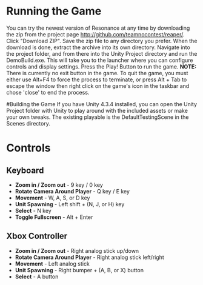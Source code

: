 # Running the Game
You can try the newest version of Resonance at any time by downloading the zip from the project page <http://github.com/teamnocontest/reaper/>. Click "Download ZIP". Save the zip file to any directory you prefer. When the download is done, extract the archive into its own directory. Navigate into the project folder, and from there into the Unity Project directory and run the DemoBuild.exe. This will take you to the launcher where you can configure controls and display settings. Press the Play! Button to run the game.
**NOTE:** There is currently no exit button in the game. To quit the game, you must either use Alt+F4 to force the process to terminate, or press Alt + Tab to escape the window then right click on the game's icon in the taskbar and chose 'close' to end the process.

#Building the Game
If you have Unity 4.3.4 installed, you can open the Unity Project folder with Unity to play around with the included assets or make your own tweaks. The existing playable is the DefaultTestingScene in the Scenes directory.


# Controls
## Keyboard
* **Zoom in / Zoom out** - 9 key / 0 key
* **Rotate Camera Around Player** - Q key / E key
* **Movement** - W, A, S, or D key
* **Unit Spawning** - Left shift + (N, J, or H) key
* **Select** - N key
* **Toggle Fullscreen** - Alt + Enter

## Xbox Controller
* **Zoom in / Zoom out** - Right analog stick up/down
* **Rotate Camera Around Player** - Right analog stick left/right
* **Movement** - Left analog stick
* **Unit Spawning** - Right bumper + (A, B, or X) button
* **Select** - A button
